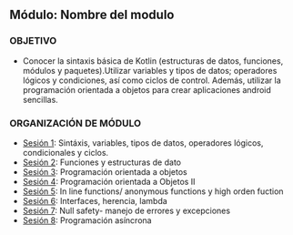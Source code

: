  
## Módulo: Nombre del modulo

### OBJETIVO 
 - Conocer la sintaxis básica de Kotlin (estructuras de datos, funciones, módulos y paquetes).Utilizar variables y tipos de datos; operadores lógicos y condiciones, así como ciclos de control. Además, utilizar la programación orientada a objetos para crear aplicaciones android sencillas.

 ### ORGANIZACIÓN DE MÓDULO 
 
 - [Sesión 1](): Sintáxis, variables, tipos de datos, operadores lógicos, condicionales y ciclos. 
 - [Sesión 2](): Funciones y estructuras de dato 
 - [Sesión 3](): Programación orientada a objetos 
 - [Sesión 4](): Programación orientada a Objetos II
 - [Sesión 5](): In line functions/ anonymous functions y high orden fuction 
 - [Sesión 6](): Interfaces, herencia, lambda  
 - [Sesión 7](): Null safety- manejo de errores y excepciones 
 - [Sesión 8](): Programación asíncrona 


